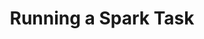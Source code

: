 ---
title: Running a Spark Task
weight: 1
variants: +flyte -serverless -byoc -selfmanaged
layout: py_example
example_file: /external/unionai-examples/v1/flyte-integrations/native-backend-plugins/k8s_spark_plugin/k8s_spark_plugin/pyspark_pi.py
---
